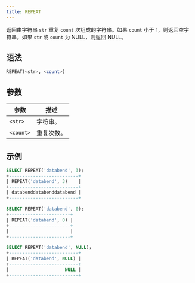 ```yaml
---
title: REPEAT
---
```


返回由字符串 `str` 重复 `count` 次组成的字符串。如果 `count` 小于 1，则返回空字符串。如果 `str` 或 `count` 为 NULL，则返回 NULL。

## 语法

```sql
REPEAT(<str>, <count>)
```

## 参数

| 参数      | 描述       |
|-----------|------------|
| `<str>`   | 字符串。   |
| `<count>` | 重复次数。 |

## 示例

```sql
SELECT REPEAT('databend', 3);
+--------------------------+
| REPEAT('databend', 3)    |
+--------------------------+
| databenddatabenddatabend |
+--------------------------+

SELECT REPEAT('databend', 0);
+-----------------------+
| REPEAT('databend', 0) |
+-----------------------+
|                       |
+-----------------------+

SELECT REPEAT('databend', NULL);
+--------------------------+
| REPEAT('databend', NULL) |
+--------------------------+
|                     NULL |
+--------------------------+
```